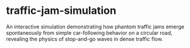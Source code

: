 # traffic-jam-simulation
An interactive simulation demonstrating how phantom traffic jams emerge spontaneously from simple car-following behavior on a circular road, revealing the physics of stop-and-go waves in dense traffic flow.
